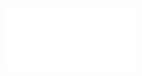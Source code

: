 ![Proposition 182. This Kingdom embraces the “One Hope”](Proposition%20182.%20This%20Kingdom%20embraces%20the%20“One%20Hope”.md)